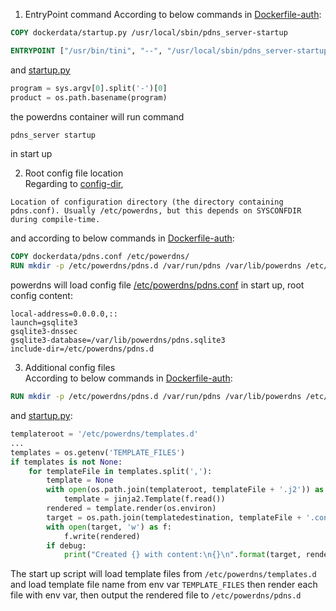 1. EntryPoint command
According to below commands in [Dockerfile-auth](https://github.com/PowerDNS/pdns/blob/master/Dockerfile-auth):
```dockerfile
COPY dockerdata/startup.py /usr/local/sbin/pdns_server-startup

ENTRYPOINT ["/usr/bin/tini", "--", "/usr/local/sbin/pdns_server-startup"]
```
and [startup.py](https://github.com/PowerDNS/pdns/blob/master/dockerdata/startup.py)
```python
program = sys.argv[0].split('-')[0]
product = os.path.basename(program)
```
the powerdns container will run command
```bash
pdns_server startup
```
in start up

2. Root config file location  
Regarding to [config-dir](https://doc.powerdns.com/authoritative/settings.html#config-dir), 
```
Location of configuration directory (the directory containing pdns.conf). Usually /etc/powerdns, but this depends on SYSCONFDIR during compile-time.
```

and according to below commands in [Dockerfile-auth](https://github.com/PowerDNS/pdns/blob/master/Dockerfile-auth):
```dockerfile
COPY dockerdata/pdns.conf /etc/powerdns/
RUN mkdir -p /etc/powerdns/pdns.d /var/run/pdns /var/lib/powerdns /etc/powerdns/templates.d
```
powerdns will load config file [/etc/powerdns/pdns.conf](https://github.com/PowerDNS/pdns/blob/master/dockerdata/pdns.conf) in start up, root config content:
```
local-address=0.0.0.0,::
launch=gsqlite3
gsqlite3-dnssec
gsqlite3-database=/var/lib/powerdns/pdns.sqlite3
include-dir=/etc/powerdns/pdns.d
```

3. Additional config files  
According to below commands in [Dockerfile-auth](https://github.com/PowerDNS/pdns/blob/master/Dockerfile-auth):
```dockerfile
RUN mkdir -p /etc/powerdns/pdns.d /var/run/pdns /var/lib/powerdns /etc/powerdns/templates.d
```
and [startup.py](https://github.com/PowerDNS/pdns/blob/master/dockerdata/startup.py):
```python
templateroot = '/etc/powerdns/templates.d'
...
templates = os.getenv('TEMPLATE_FILES')
if templates is not None:
    for templateFile in templates.split(','):
        template = None
        with open(os.path.join(templateroot, templateFile + '.j2')) as f:
            template = jinja2.Template(f.read())
        rendered = template.render(os.environ)
        target = os.path.join(templatedestination, templateFile + '.conf')
        with open(target, 'w') as f:
            f.write(rendered)
        if debug:
            print("Created {} with content:\n{}\n".format(target, rendered))
```
The start up script will load template files from `/etc/powerdns/templates.d` and load template file name from env var `TEMPLATE_FILES` then render each file with env var, then output the rendered file to `/etc/powerdns/pdns.d`